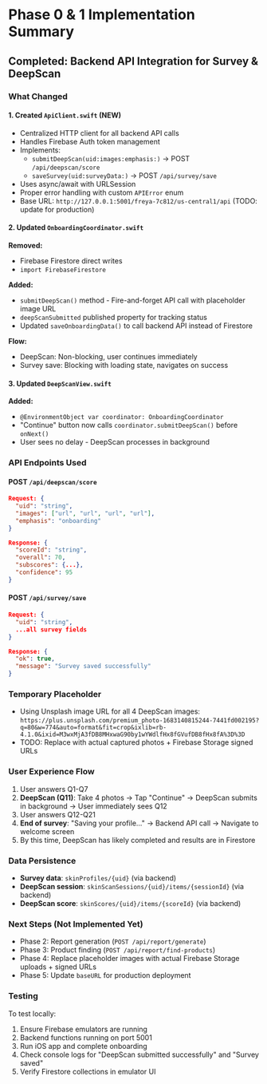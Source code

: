 # Phase 0 & 1 Implementation Summary

## Completed: Backend API Integration for Survey & DeepScan

### What Changed

#### 1. Created `ApiClient.swift` (NEW)
- Centralized HTTP client for all backend API calls
- Handles Firebase Auth token management
- Implements:
  - `submitDeepScan(uid:images:emphasis:)` → POST `/api/deepscan/score`
  - `saveSurvey(uid:surveyData:)` → POST `/api/survey/save`
- Uses async/await with URLSession
- Proper error handling with custom `APIError` enum
- Base URL: `http://127.0.0.1:5001/freya-7c812/us-central1/api` (TODO: update for production)

#### 2. Updated `OnboardingCoordinator.swift`
**Removed:**
- Firebase Firestore direct writes
- `import FirebaseFirestore`

**Added:**
- `submitDeepScan()` method - Fire-and-forget API call with placeholder image URL
- `deepScanSubmitted` published property for tracking status
- Updated `saveOnboardingData()` to call backend API instead of Firestore

**Flow:**
- DeepScan: Non-blocking, user continues immediately
- Survey save: Blocking with loading state, navigates on success

#### 3. Updated `DeepScanView.swift`
**Added:**
- `@EnvironmentObject var coordinator: OnboardingCoordinator`
- "Continue" button now calls `coordinator.submitDeepScan()` before `onNext()`
- User sees no delay - DeepScan processes in background

### API Endpoints Used

#### POST `/api/deepscan/score`
```json
Request: {
  "uid": "string",
  "images": ["url", "url", "url", "url"],
  "emphasis": "onboarding"
}

Response: {
  "scoreId": "string",
  "overall": 70,
  "subscores": {...},
  "confidence": 95
}
```

#### POST `/api/survey/save`
```json
Request: {
  "uid": "string",
  ...all survey fields
}

Response: {
  "ok": true,
  "message": "Survey saved successfully"
}
```

### Temporary Placeholder
- Using Unsplash image URL for all 4 DeepScan images: 
  `https://plus.unsplash.com/premium_photo-1683140815244-7441fd002195?q=80&w=774&auto=format&fit=crop&ixlib=rb-4.1.0&ixid=M3wxMjA3fDB8MHxwaG90by1wYWdlfHx8fGVufDB8fHx8fA%3D%3D`
- TODO: Replace with actual captured photos + Firebase Storage signed URLs

### User Experience Flow
1. User answers Q1-Q7
2. **DeepScan (Q11)**: Take 4 photos → Tap "Continue" → DeepScan submits in background → User immediately sees Q12
3. User answers Q12-Q21
4. **End of survey**: "Saving your profile..." → Backend API call → Navigate to welcome screen
5. By this time, DeepScan has likely completed and results are in Firestore

### Data Persistence
- **Survey data**: `skinProfiles/{uid}` (via backend)
- **DeepScan session**: `skinScanSessions/{uid}/items/{sessionId}` (via backend)
- **DeepScan score**: `skinScores/{uid}/items/{scoreId}` (via backend)

### Next Steps (Not Implemented Yet)
- Phase 2: Report generation (`POST /api/report/generate`)
- Phase 3: Product finding (`POST /api/report/find-products`)
- Phase 4: Replace placeholder images with actual Firebase Storage uploads + signed URLs
- Phase 5: Update `baseURL` for production deployment

### Testing
To test locally:
1. Ensure Firebase emulators are running
2. Backend functions running on port 5001
3. Run iOS app and complete onboarding
4. Check console logs for "DeepScan submitted successfully" and "Survey saved"
5. Verify Firestore collections in emulator UI

